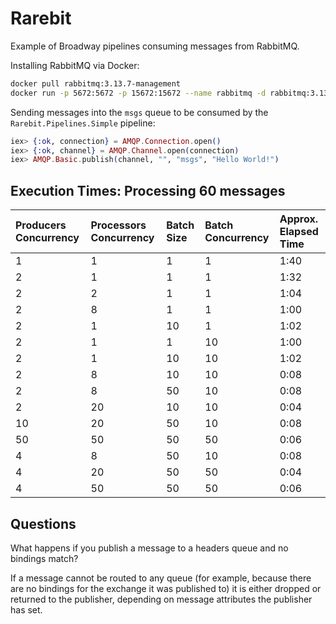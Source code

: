 # Rarebit

Example of Broadway pipelines consuming messages from RabbitMQ.

Installing RabbitMQ via Docker:

```sh
docker pull rabbitmq:3.13.7-management
docker run -p 5672:5672 -p 15672:15672 --name rabbitmq -d rabbitmq:3.13.7-management
```

Sending messages into the `msgs` queue to be consumed by the `Rarebit.Pipelines.Simple` pipeline:

```elixir
iex> {:ok, connection} = AMQP.Connection.open()
iex> {:ok, channel} = AMQP.Channel.open(connection)
iex> AMQP.Basic.publish(channel, "", "msgs", "Hello World!")
```

## Execution Times: Processing 60 messages

| Producers Concurrency | Processors Concurrency | Batch Size | Batch Concurrency | Approx. Elapsed Time |
| :-------------------- | :--------------------- | :--------- | :---------------- | :------------------- |
| 1                     | 1                      | 1          | 1                 | 1:40 |
| 2                     | 1                      | 1          | 1                 | 1:32 |
| 2                     | 2                      | 1          | 1                 | 1:04 |
| 2                     | 8                      | 1          | 1                 | 1:00 |
| 2                     | 1                      | 10         | 1                 | 1:02 |
| 2                     | 1                      | 1          | 10                | 1:00 |
| 2                     | 1                      | 10         | 10                | 1:02 |
| 2                     | 8                      | 10         | 10                | 0:08 |
| 2                     | 8                      | 50         | 10                | 0:08 |
| 2                     | 20                     | 10         | 10                | 0:04 |
| 10                    | 20                     | 50         | 10                | 0:08 |
| 50                    | 50                     | 50         | 50                | 0:06 |
| 4                     | 8                      | 50         | 10                | 0:08 |
| 4                     | 20                     | 50         | 50                | 0:04 |
| 4                     | 50                     | 50         | 50                | 0:06 |

## Questions

What happens if you publish a message to a headers queue and no bindings match?

If a message cannot be routed to any queue (for example, because there are no bindings for the exchange it was published to) it is either dropped or returned to the publisher, depending on message attributes the publisher has set.
